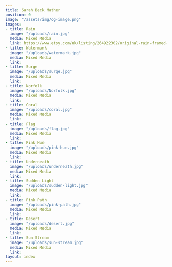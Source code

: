 ```yaml
---
title: Sarah Beck Mather
position: 0
image: "/assets/img/og-image.png"
images:
- title: Rain
  image: "/uploads/rain.jpg"
  media: Mixed Media
  link: https://www.etsy.com/uk/listing/264922302/original-rain-framed-watercolour
- title: Watermark
  image: "/uploads/watermark.jpg"
  media: Mixed Media
  link: 
- title: Surge
  image: "/uploads/surge.jpg"
  media: Mixed Media
  link: 
- title: Norfolk
  image: "/uploads/Norfolk.jpg"
  media: Mixed Media
  link: 
- title: Coral
  image: "/uploads/coral.jpg"
  media: Mixed Media
  link: 
- title: Flag
  image: "/uploads/flag.jpg"
  media: Mixed Media
  link: 
- title: Pink Hue
  image: "/uploads/pink-hue.jpg"
  media: Mixed Media
  link: 
- title: Underneath
  image: "/uploads/underneath.jpg"
  media: Mixed Media
  link: 
- title: Sudden Light
  image: "/uploads/sudden-light.jpg"
  media: Mixed Media
  link: 
- title: Pink Path
  image: "/uploads/pink-path.jpg"
  media: Mixed Media
  link: 
- title: Desert
  image: "/uploads/desert.jpg"
  media: Mixed Media
  link: 
- title: Sun Stream
  image: "/uploads/sun-stream.jpg"
  media: Mixed Media
  link: 
layout: index
---
```


